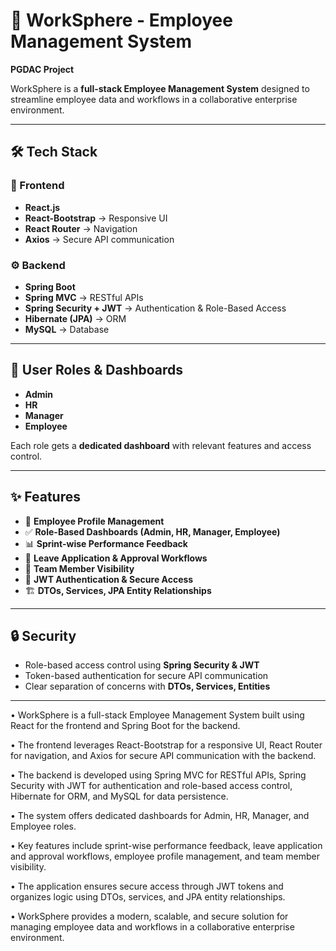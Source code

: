# 🚀 WorkSphere - Employee Management System

**PGDAC Project**

WorkSphere is a **full-stack Employee Management System** designed to streamline employee data and workflows in a collaborative enterprise environment.  

---

## 🛠️ Tech Stack

### 🎨 Frontend
- **React.js**
- **React-Bootstrap** → Responsive UI
- **React Router** → Navigation
- **Axios** → Secure API communication

### ⚙️ Backend
- **Spring Boot**
- **Spring MVC** → RESTful APIs
- **Spring Security + JWT** → Authentication & Role-Based Access
- **Hibernate (JPA)** → ORM
- **MySQL** → Database

---

## 👥 User Roles & Dashboards
- **Admin**  
- **HR**  
- **Manager**  
- **Employee**

Each role gets a **dedicated dashboard** with relevant features and access control.

---

## ✨ Features
- 📝 **Employee Profile Management**  
- ✅ **Role-Based Dashboards (Admin, HR, Manager, Employee)**  
- 📊 **Sprint-wise Performance Feedback**  
- 📅 **Leave Application & Approval Workflows**  
- 👥 **Team Member Visibility**  
- 🔐 **JWT Authentication & Secure Access**  
- 🏗️ **DTOs, Services, JPA Entity Relationships**  

---

## 🔒 Security
- Role-based access control using **Spring Security & JWT**  
- Token-based authentication for secure API communication  
- Clear separation of concerns with **DTOs, Services, Entities**

---


• WorkSphere is a full-stack Employee Management System built using React for the frontend and Spring Boot for the backend.

• The frontend leverages React-Bootstrap for a responsive UI, React Router for navigation, and Axios for secure API communication with the backend.

• The backend is developed using Spring MVC for RESTful APIs, Spring Security with JWT for authentication and role-based access control, Hibernate for ORM, and MySQL for data persistence.

• The system offers dedicated dashboards for Admin, HR, Manager, and Employee roles.

• Key features include sprint-wise performance feedback, leave application and approval workflows, employee profile management, and team member visibility.

• The application ensures secure access through JWT tokens and organizes logic using DTOs, services, and JPA entity relationships.

• WorkSphere provides a modern, scalable, and secure solution for managing employee data and workflows in a collaborative enterprise environment.
